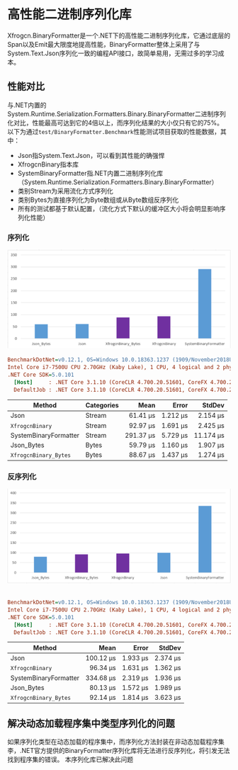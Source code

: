# 高性能二进制序列化库

Xfrogcn.BinaryFormatter是一个.NET下的高性能二进制序列化库，它通过底层的Span以及Emit最大限度地提高性能，BinaryFormatter整体上采用了与System.Text.Json序列化一致的编程API接口，故简单易用，无需过多的学习成本。

## 性能对比

与.NET内置的System.Runtime.Serialization.Formatters.Binary.BinaryFormatter二进制序列化对比，性能最高可达到它的4倍以上，而序列化结果的大小仅只有它的75%。
以下为通过`test/BinaryFormatter.Benchmark`性能测试项目获取的性能数据，其中：

- Json指System.Text.Json，可以看到其性能的确强悍
- XfrogcnBinary指本库
- SystemBinaryFormatter指.NET内置二进制序列化库（System.Runtime.Serialization.Formatters.Binary.BinaryFormatter）
- 类别Stream为采用流化方式序列化
- 类别Bytes为直接序列化为Byte数组或从Byte数组反序列化
- 所有的测试都基于默认配置，（流化方式下默认的缓冲区大小将会明显影响序列化性能）

### 序列化

![img](doc/s.png)

``` ini
BenchmarkDotNet=v0.12.1, OS=Windows 10.0.18363.1237 (1909/November2018Update/19H2)
Intel Core i7-7500U CPU 2.70GHz (Kaby Lake), 1 CPU, 4 logical and 2 physical cores
.NET Core SDK=5.0.101
  [Host]     : .NET Core 3.1.10 (CoreCLR 4.700.20.51601, CoreFX 4.700.20.51901), X64 RyuJIT
  DefaultJob : .NET Core 3.1.10 (CoreCLR 4.700.20.51601, CoreFX 4.700.20.51901), X64 RyuJIT


```

|                Method | Categories |      Mean |    Error |    StdDev |
|---------------------- |----------- |----------:|---------:|----------:|
|                  Json |     Stream |  61.41 μs | 1.212 μs |  2.154 μs |
|         `XfrogcnBinary` |     Stream |  92.97 μs | 1.691 μs |  2.425 μs |
| SystemBinaryFormatter |     Stream | 291.37 μs | 5.729 μs | 11.174 μs |
|            Json_Bytes |      Bytes |  59.79 μs | 1.160 μs |  1.907 μs |
|   `XfrogcnBinary_Bytes` |      Bytes |  88.67 μs | 1.437 μs |  1.274 μs |

### 反序列化

![img](doc/ds.png)

``` ini

BenchmarkDotNet=v0.12.1, OS=Windows 10.0.18363.1237 (1909/November2018Update/19H2)
Intel Core i7-7500U CPU 2.70GHz (Kaby Lake), 1 CPU, 4 logical and 2 physical cores
.NET Core SDK=5.0.101
  [Host]     : .NET Core 3.1.10 (CoreCLR 4.700.20.51601, CoreFX 4.700.20.51901), X64 RyuJIT
  DefaultJob : .NET Core 3.1.10 (CoreCLR 4.700.20.51601, CoreFX 4.700.20.51901), X64 RyuJIT


```

|                Method |      Mean |    Error |   StdDev |
|---------------------- |----------:|---------:|---------:|
|                  Json | 100.12 μs | 1.933 μs | 2.374 μs |
|         `XfrogcnBinary` |  96.34 μs | 1.631 μs | 1.362 μs |
| SystemBinaryFormatter | 334.68 μs | 2.319 μs | 1.936 μs |
|            Json_Bytes |  80.13 μs | 1.572 μs | 1.989 μs |
|   `XfrogcnBinary_Bytes` |  92.14 μs | 1.814 μs | 3.623 μs |

## 解决动态加载程序集中类型序列化的问题

如果序列化类型在动态加载的程序集中，而序列化方法封装在非动态加载程序集李，.NET官方提供的BinaryFormatter序列化库将无法进行反序列化，将引发无法找到程序集的错误。
本序列化库已解决此问题
